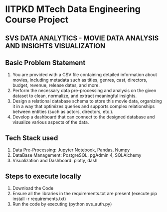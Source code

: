 # IITPKD MTech Data Engineering Course Project
## SVS DATA ANALYTICS - MOVIE DATA ANALYSIS AND INSIGHTS VISUALIZATION
## Basic Problem Statement 
1) You are provided with a CSV file containing detailed information about movies, 
including metadata such as titles, genres, cast, directors, budget, revenue, release 
dates, and more. 
2) Perform the necessary data pre-processing and analysis on the given dataset to clean, 
normalize, and extract meaningful insights. 
3) Design a relational database schema to store this movie data, organizing it in a way 
that optimizes queries and supports complex relationships between entities (such as 
actors, directors, etc.). 
4) Develop a dashboard that can connect to the designed database and visualize various 
aspects of the data.
 ## Tech Stack used
1) Data Pre-Processing: Jupyter Notebook, Pandas, Numpy 
2) DataBase Management: PostgreSQL, pgAdmin 4, SQLAlchemy 
3) Visualization and Dashboard: plotly, dash

 ## Steps to execute locally
1) Download the Code  
2) Ensure all the libraries in the requirements.txt are present (execute pip install -r requirements.txt)
3) Run the code by executing (python svs_auth.py)
